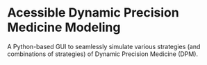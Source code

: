 # Acessible Dynamic Precision Medicine Modeling
A Python-based GUI to seamlessly simulate various strategies (and combinations of strategies) of Dynamic Precision Medicine (DPM).
